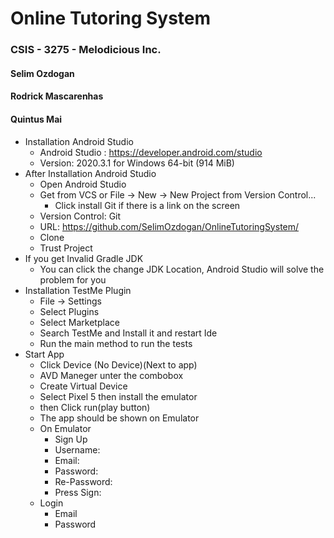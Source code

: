 # Online Tutoring System

### CSIS - 3275 - Melodicious Inc.
#### Selim Ozdogan
#### Rodrick Mascarenhas
#### Quintus Mai


- Installation Android Studio
  - Android Studio : https://developer.android.com/studio
  - Version: 2020.3.1 for Windows 64-bit (914 MiB)
- After Installation Android Studio
  - Open Android Studio
  - Get from VCS  or File -> New -> New Project from Version Control...
    -	Click install Git if there is a link on the screen
  -	Version Control: Git
  -	URL: https://github.com/SelimOzdogan/OnlineTutoringSystem/
  -	Clone
  -	Trust Project
- If you get Invalid Gradle JDK
  - You can click the change JDK Location, Android Studio will solve the problem for you
- Installation TestMe Plugin
  - File -> Settings
  - Select Plugins
  - Select Marketplace
  - Search TestMe and Install it and restart Ide
  - Run the main method to run the tests
- Start App
  - Click Device (No Device)(Next to app)
  - AVD Maneger unter the combobox
  - Create Virtual Device
  - Select Pixel 5 then install the emulator
  - then Click run(play button)
  - The app should be shown on Emulator
  - On Emulator
    - Sign Up
    - Username:
    - Email:
    -	Password:
    -	Re-Password:
    -	Press Sign:
  -	Login
    -	Email
    -	Password
